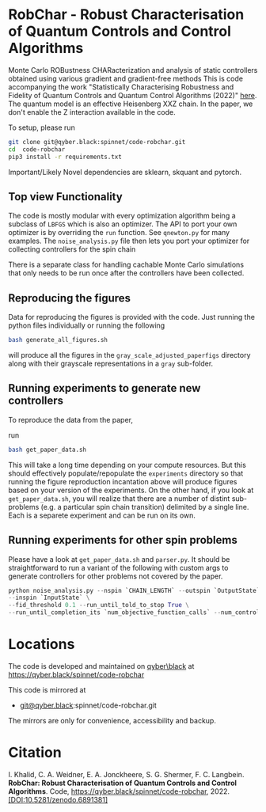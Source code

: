 # RobChar - Robust Characterisation of Quantum Controls and Control Algorithms

Monte Carlo ROBustness CHARacterization and analysis of static controllers obtained using various gradient and gradient-free methods 
This is code accompanying the work "Statistically Characterising Robustness and Fidelity of Quantum Controls and
Quantum Control Algorithms (2022)" [here](https://arxiv.org/abs/2207.07801). The quantum model is an effective Heisenberg XXZ chain. 
In the paper, we don't enable the Z interaction available in the code. 

To setup, please run 

```bash
git clone git@qyber.black:spinnet/code-robchar.git
cd  code-robchar
pip3 install -r requirements.txt
```

Important/Likely Novel dependencies are sklearn, skquant and pytorch.

## Top view Functionality 

The code is mostly modular with every optimization algorithm being a subclass of `LBFGS` which is also an optimizer. The API to port your own optimizer is by overriding the `run` function. See `qnewton.py` for many examples. The `noise_analysis.py` file then lets you port your optimizer for collecting controllers for the spin chain  

There is a separate class for handling cachable Monte Carlo simulations that only needs to be run once after the controllers have been collected. 

## Reproducing the figures

Data for reproducing the figures is provided with the code. Just running the python files individually or running the following

```bash
bash generate_all_figures.sh
```
will produce all the figures in the `gray_scale_adjusted_paperfigs` directory along with their grayscale representations in a `gray` sub-folder.

## Running experiments to generate new controllers

To reproduce the data from the paper,

run
```bash
bash get_paper_data.sh
```
This will take a long time depending on your compute resources. But this should effectively populate/repopulate the `experiments` directory so that running the figure reproduction incantation above will produce figures based on your version of the experiments. On the other hand, if you look at `get_paper_data.sh`, you will realize that there are a number of distint sub-problems (e.g. a particular spin chain transition) 
delimited by a single line. Each is a separete experiment and can be run on its own.

## Running experiments for other spin problems

Please have a look at `get_paper_data.sh` and `parser.py`. It should be straightforward to run a variant of the following with custom args to generate controllers for other problems not covered by the paper.

```python
python noise_analysis.py --nspin `CHAIN_LENGTH` --outspin `OutputState` \
--inspin `InputState` \
--fid_threshold 0.1 --run_until_told_to_stop True \
--run_until_completion_its `num_objective_function_calls` --num_controllers 100
```

# Locations

The code is developed and maintained on [qyber\black](https://qyber.black)
at https://qyber.black/spinnet/code-robchar

This code is mirrored at
* git@qyber.black:spinnet/code-robchar.git

The mirrors are only for convenience, accessibility and backup.

# Citation

I. Khalid, C. A. Weidner, E. A. Jonckheere, S. G. Shermer, F. C. Langbein. **RobChar: Robust Characterisation of Quantum Controls and Control Algorithms**. Code, https://qyber.black/spinnet/code-robchar, 2022.
[[DOI:10.5281/zenodo.6891381]](https://doi.org/10.5281/zenodo.6891152)
